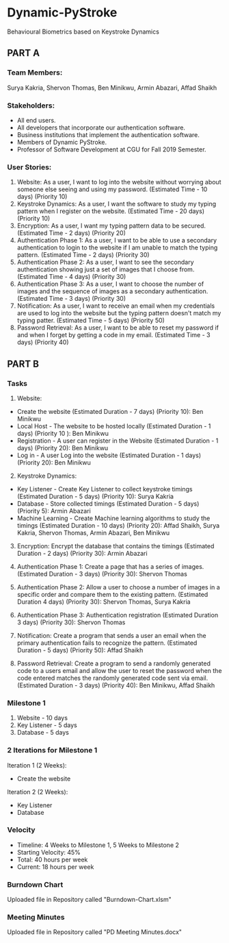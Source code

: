# Dynamic-PyStroke
Behavioural Biometrics based on Keystroke Dynamics

## PART A

### Team Members:
  Surya Kakria,
  Shervon Thomas,
  Ben Minikwu,
  Armin Abazari,
  Affad Shaikh

### Stakeholders:
- All end users.
- All developers that incorporate our authentication software.
- Business institutions that implement the authentication software.
- Members of Dynamic PyStroke.
- Professor of Software Development at CGU for Fall 2019 Semester.

### User Stories:
1. Website: As a user, I want to log into the website without worrying about someone else seeing and using my password.  (Estimated Time - 10 days) (Priority 10)
2. Keystroke Dynamics: As a user, I want the software to study my typing pattern when I register on the website.  (Estimated Time - 20 days) (Priority 10)
3. Encryption: As a user, I want my typing pattern data to be secured. (Estimated Time - 2 days) (Priority 20)
4. Authentication Phase 1: As a user, I want to be able to use a secondary authentication to login to the website if I am unable to match the typing pattern. (Estimated Time - 2 days) (Priority 30)
5. Authentication Phase 2: As a user, I want to see the secondary authentication showing just a set of images that I choose from. (Estimated Time - 4 days) (Priority 30)
6. Authentication Phase 3: As a user, I want to choose the number of images and the sequence of images as a secondary authentication. (Estimated Time - 3 days) (Priority 30)
7. Notification: As a user, I want to receive an email when my credentials are used to log into the website but the typing pattern doesn't match my typing patter.  (Estimated Time - 5 days) (Priority 50)
8. Password Retrieval: As a user, I want to be able to reset my password if and when I forget by getting a code in my email.  (Estimated Time - 3 days) (Priority 40)

## PART B

### Tasks
1. Website:
- Create the website (Estimated Duration - 7 days) (Priority 10): Ben Minikwu
- Local Host - The website to be hosted locally (Estimated Duration - 1 days) (Priority 10 ): Ben Minikwu
- Registration - A user can register in the Website (Estimated Duration - 1 days) (Priority 20): Ben Minikwu
- Log in - A user Log into the website (Estimated Duration - 1 days) (Priority 20): Ben Minikwu

2. Keystroke Dynamics:
- Key Listener - Create Key Listener to collect keystroke timings  (Estimated Duration - 5 days) (Priority 10): Surya Kakria
- Database - Store collected timings (Estimated Duration - 5 days) (Priority 5): Armin Abazari
- Machine Learning - Create Machine learning algorithms to study the timings (Estimated Duration - 10 days) (Priority 20): Affad Shaikh, Surya Kakria, Shervon Thomas, Armin Abazari, Ben Minikwu

3. Encryption: Encrypt the database that contains the timings  (Estimated Duration - 2 days) (Priority 30): Armin Abazari

4. Authentication Phase 1: Create a page that has a series of images.  (Estimated Duration - 3 days) (Priority 30): Shervon Thomas

5. Authentication Phase 2: Allow a user to choose a number of images in a specific order and compare them to the existing pattern. (Estimated Duration 4 days) (Priority 30): Shervon Thomas, Surya Kakria

6. Authentication Phase 3: Authentication registration (Estimated Duration 3 days) (Priority 30): Shervon Thomas

7. Notification: Create a program that sends a user an email when the primary authentication fails to recognize the pattern. (Estimated Duration - 5 days) (Priority 50): Affad Shaikh

8. Password Retrieval: Create a program to send a randomly generated code to a users email and allow the user to reset the password when the code entered matches the randomly generated code sent via email.  (Estimated Duration - 3 days) (Priority 40): Ben Minikwu, Affad Shaikh

### Milestone 1
1. Website - 10 days
2. Key Listener - 5 days
3. Database - 5 days

### 2 Iterations for Milestone 1
Iteration 1 (2 Weeks):
- Create the website

Iteration 2 (2 Weeks):
- Key Listener
- Database

### Velocity
- Timeline: 4 Weeks to Milestone 1, 5 Weeks to Milestone 2
- Starting Velocity: 45%
- Total: 40 hours per week
- Current: 18 hours per week

### Burndown Chart
Uploaded file in Repository called "Burndown-Chart.xlsm"
### Meeting Minutes
Uploaded file in Repository called "PD Meeting Minutes.docx"
